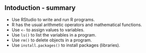 ## Intoduction - summary

* Use RStudio to write and run R programs.
* R has the usual arithmetic operators and mathematical functions.
* Use `<-` to assign values to variables.
* Use `ls()` to list the variables in a program.
* Use `rm()` to delete objects in a program.
* Use `install.packages()` to install packages (libraries).


